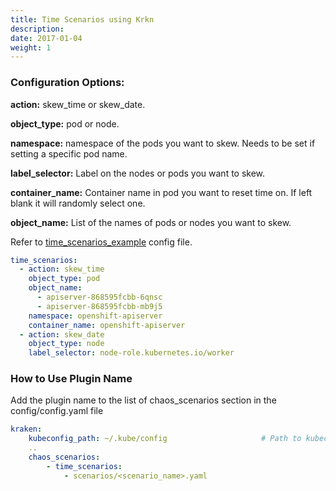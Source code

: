```yaml
---
title: Time Scenarios using Krkn
description: 
date: 2017-01-04
weight: 1
---
```

### Configuration Options:

**action:** skew_time or skew_date.

**object_type:** pod or node.

**namespace:** namespace of the pods you want to skew. Needs to be set if setting a specific pod name.

**label_selector:** Label on the nodes or pods you want to skew.

**container_name:** Container name in pod you want to reset time on. If left blank it will randomly select one.

**object_name:** List of the names of pods or nodes you want to skew.

Refer to [time_scenarios_example](https://github.com/krkn-chaos/krkn/blob/main/scenarios/time_scenarios_example.yml) config file.

```yaml
time_scenarios:
  - action: skew_time
    object_type: pod
    object_name:
      - apiserver-868595fcbb-6qnsc
      - apiserver-868595fcbb-mb9j5
    namespace: openshift-apiserver
    container_name: openshift-apiserver
  - action: skew_date
    object_type: node
    label_selector: node-role.kubernetes.io/worker
```

### How to Use Plugin Name
Add the plugin name to the list of chaos_scenarios section in the config/config.yaml file
```yaml
kraken:
    kubeconfig_path: ~/.kube/config                     # Path to kubeconfig
    .. 
    chaos_scenarios:
        - time_scenarios:
            - scenarios/<scenario_name>.yaml
```